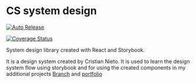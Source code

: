 # CS system design

[![Auto Release](https://img.shields.io/badge/release-auto.svg?colorA=888888&colorB=9B065A&label=auto)](https://github.com/intuit/auto)

[![Coverage Status](https://coveralls.io/repos/github/cristiannietodev91/cs-forms/badge.svg?branch=main)](https://coveralls.io/github/cristiannietodev91/cs-forms?branch=main)


System design library created with React and Storybook. 


It is a design system created by Cristian Nieto. It is used to learn the design system flow using storybook and for using
the created components in my additional projects [Branch](https://github.com/cristiannietodev91/branch) and 
[portfolio](https://github.com/cristiannietodev91/crisnietodev)